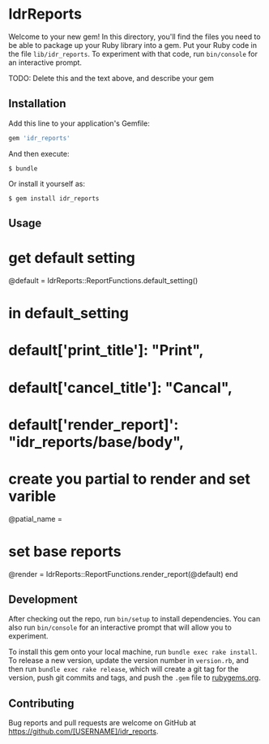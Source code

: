 # IdrReports

Welcome to your new gem! In this directory, you'll find the files you need to be able to package up your Ruby library into a gem. Put your Ruby code in the file `lib/idr_reports`. To experiment with that code, run `bin/console` for an interactive prompt.

TODO: Delete this and the text above, and describe your gem

## Installation

Add this line to your application's Gemfile:

```ruby
gem 'idr_reports'
```

And then execute:

    $ bundle

Or install it yourself as:

    $ gem install idr_reports

## Usage

  # get default setting
  @default = IdrReports::ReportFunctions.default_setting()

  # in default_setting
  # default['print_title']: "Print",
  # default['cancel_title']: "Cancal",
  # default['render_report]': "idr_reports/base/body",

  # create you partial to render and set varible
  @patial_name = <your partial>

  # set  base reports
  @render = IdrReports::ReportFunctions.render_report(@default)
end

## Development

After checking out the repo, run `bin/setup` to install dependencies. You can also run `bin/console` for an interactive prompt that will allow you to experiment.

To install this gem onto your local machine, run `bundle exec rake install`. To release a new version, update the version number in `version.rb`, and then run `bundle exec rake release`, which will create a git tag for the version, push git commits and tags, and push the `.gem` file to [rubygems.org](https://rubygems.org).

## Contributing

Bug reports and pull requests are welcome on GitHub at https://github.com/[USERNAME]/idr_reports.
